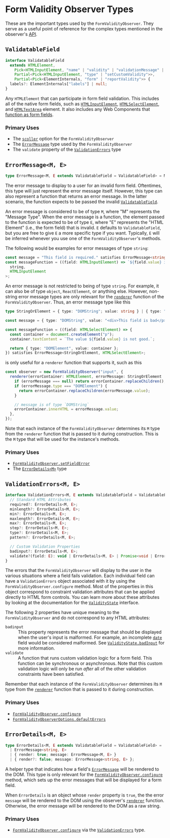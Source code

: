 # Form Validity Observer Types

These are the important types used by the `FormValidityObserver`. They serve as a useful point of reference for the complex types mentioned in the observer's [API](./README.md#api).

## `ValidatableField`

```ts
interface ValidatableField
  extends HTMLElement,
    Pick<HTMLInputElement, "name" | "validity" | "validationMessage" | "willValidate">,
    Partial<Pick<HTMLInputElement, "type" | "setCustomValidity">>,
    Partial<Pick<ElementInternals, "form" | "reportValidity">> {
  labels?: ElementInternals["labels"] | null;
}
```

Any `HTMLElement` that can participate in form field validation. This includes all of the native form fields, such as [`HTMLInputElement`](https://developer.mozilla.org/en-US/docs/Web/API/HTMLInputElement), [`HTMLSelectElement`](https://developer.mozilla.org/en-US/docs/Web/API/HTMLSelectElement), and [`HTMLTextArea`](https://developer.mozilla.org/en-US/docs/Web/API/HTMLTextAreaElement) element. It also includes any Web Components that [function as form fields](./guides.md#usage-with-web-components).

### Primary Uses

- The [`scoller`](../form-validity-observer/README.md#form-validity-observer-options-scroller) option for the `FormValidityObserver`
- The [`ErrorMessage`](#errormessagem-e) type used by the `FormValidityObserver`
- The `validate` property of the [`ValidationErrors`](#validationerrorsm-e) type

## `ErrorMessage<M, E>`

```ts
type ErrorMessage<M, E extends ValidatableField = ValidatableField> = M | ((field: E) => M);
```

The error message to display to a user for an invalid form field. Oftentimes, this type will just represent the error message itself. However, this type can also represent a function that returns an error message. In the latter scenario, the function expects to be passed the invalid [`ValidatableField`](#validatablefield).

An error message is considered to be of type `M`, where "M" represents the "Message Type". When the error message is a function, the element passed to the function is expected to be of type `E`, where "E" represents the "HTML Element" (i.e., the form field) that is invalid. `E` defaults to `ValidatableField`, but you are free to give `E` a more specific type if you want. Typically, `E` will be inferred whenever you use one of the `FormValidityObserver`'s methods.

The following would be examples for error messages of type `string`:

```ts
const message = "This field is required." satisfies ErrorMessage<string>;
const messageFunction = ((field: HTMLInputElement) => `${field.value} is not supported.`) satisfies ErrorMessage<
  string,
  HTMLInputElement
>;
```

An error message is not restricted to being of type `string`. For example, it can also be of type `object`, `ReactElement`, or anything else. However, non-string error message types are only relevant for the [`renderer`](./README.md#form-validity-observer-options-renderer) function of the `FormValidityObserver`. Thus, an error message type like this

```ts
type StringOrElement = { type: "DOMString"; value: string } | { type: "DOMElement"; value: HTMLElement };

const message = { type: "DOMString", value: "<div>This field is bad</p>" } satisfies ErrorMessage<StringOrElement>;

const messageFunction = ((field: HTMLSelectElement) => {
  const container = document.createElement("p");
  container.textContent = `The value ${field.value} is not good.`;

  return { type: "DOMElement", value: container };
}) satisfies ErrorMessage<StringOrElement, HTMLSelectElement>;
```

is only useful for a `renderer` function that supports it, such as this

```ts
const observer = new FormValidityObserver("input", {
  renderer(errorContainer: HTMLElement, errorMessage: StringOrElement | null) {
    if (errorMessage === null) return errorContainer.replaceChildren();
    if (errorMessage.type === "DOMElement") {
      return errorContainer.replaceChildren(errorMessage.value);
    }

    // message is of type `DOMString`
    errorContainer.innerHTML = errorMessage.value;
  },
});
```

Note that each instance of the `FormValidityObserver` determines its `M` type from the `renderer` function that is passed to it during construction. This is the `M` type that will be used for the instance's methods.

### Primary Uses

- [`FormValidityObserver.setFieldError`](./README.md#method-formvalidityobserversetfielderrorename-string-message-errormessagestring-eerrormessagem-e-render-boolean-void)
- The [`ErrorDetails<M>`](#errordetailsm-e) type

## `ValidationErrors<M, E>`

```ts
interface ValidationErrors<M, E extends ValidatableField = ValidatableField> {
  // Standard HTML Attributes
  required?: ErrorDetails<M, E>;
  minlength?: ErrorDetails<M, E>;
  min?: ErrorDetails<M, E>;
  maxlength?: ErrorDetails<M, E>;
  max?: ErrorDetails<M, E>;
  step?: ErrorDetails<M, E>;
  type?: ErrorDetails<M, E>;
  pattern?: ErrorDetails<M, E>;

  // Custom Validation Properties
  badinput?: ErrorDetails<M, E>;
  validate?(field: E): void | ErrorDetails<M, E> | Promise<void | ErrorDetails<M, E>>;
}
```

The errors that the `FormValidityObserver` will display to the user in the various situations where a field fails validation. Each individual field can have a `ValidationErrors` object associated with it by using the `FormValidityObserver.configure` method. Most of the properties in this object correspond to constraint validation attributes that can be applied directly to HTML form controls. You can learn more about these attributes by looking at the documentation for the [`ValidityState`](https://developer.mozilla.org/en-US/docs/Web/API/ValidityState) interface.

The following 2 properties have unique meaning to the `FormValidityObserver` and do not correspond to any HTML attributes:

<dl>
  <dt><code>badinput</code></dt>
  <dd>
    This property represents the error message that should be displayed when the user's input is malformed. For example, an incomplete <a href="https://developer.mozilla.org/en-US/docs/Web/HTML/Element/input/date"><code>date</code></a> field would be considered malformed. See <a href="https://developer.mozilla.org/en-US/docs/Web/API/ValidityState/badInput"><code>ValidityState.badInput</code></a> for more information.
  </dd>

  <dt><code>validate</code></dt>
  <dd>
    A function that runs custom validation logic for a form field. This function can be synchronous or asynchronous. Note that this custom validation logic will only be run <em>after</em> all of the other validation constraints have been satisfied.
  </dd>
</dl>

Remember that each instance of the `FormValidityObserver` determines its `M` type from the [`renderer`](./README.md#form-validity-observer-options-renderer) function that is passed to it during construction.

### Primary Uses

- [`FormValidityObserver.configure`](./README.md#method-formvalidityobserverconfigureename-string-errormessages-validationerrorsm-e-void)
- [`FormValidityObserverOptions.defaultErrors`](./README.md#form-validity-observer-options-default-errors)

## `ErrorDetails<M, E>`

```ts
type ErrorDetails<M, E extends ValidatableField = ValidatableField> =
  | ErrorMessage<string, E>
  | { render: true; message: ErrorMessage<M, E> }
  | { render?: false; message: ErrorMessage<string, E> };
```

A helper type that indicates how a field's [`ErrorMessage`](#errormessagem-e) will be rendered to the DOM. This type is only relevant for the [`FormValidityObserver.configure`](./README.md#method-formvalidityobserverconfigureename-string-errormessages-validationerrorsm-e-void) method, which sets up the error messages that will be displayed for a form field.

When `ErrorDetails` is an object whose `render` property is `true`, the the error `message` will be rendered to the DOM using the observer's [`renderer`](./README.md#form-validity-observer-options-renderer) function. Otherwise, the error message will be rendered to the DOM as a raw string.

### Primary Uses

- [`FormValidityObserver.configure`](./README.md#method-formvalidityobserverconfigureename-string-errormessages-validationerrorsm-e-void) via the [`ValidationErrors`](#validationerrorsm-e) type.
